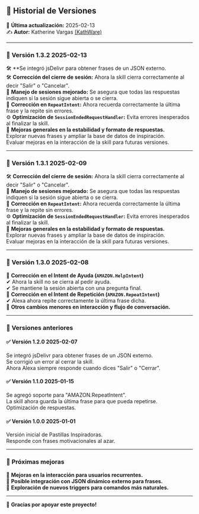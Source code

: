 ## 📌 Historial de Versiones  

📅 **Última actualización:** 2025-02-13  
✍️ **Autor:** Katherine Vargas [(KathWare)](https://kathware.com.ar)  


---

### 🚀 **Versión 1.3.2 2025-02-13**  
🛠 **Se integró jsDelivr para obtener frases de un JSON externo.  
🛠 **Corrección del cierre de sesión:** Ahora la skill cierra correctamente al decir "Salir" o "Cancelar".  
🔄 **Manejo de sesiones mejorado:** Se asegura que todas las respuestas indiquen si la sesión sigue abierta o se cierra.  
🔁 **Corrección en `RepeatIntent`:** Ahora recuerda correctamente la última frase y la repite sin errores.  
⚙ **Optimización de `SessionEndedRequestHandler`:** Evita errores inesperados al finalizar la skill.  
🚀 **Mejoras generales en la estabilidad y formato de respuestas.**  
Explorar nuevas frases y ampliar la base de datos de inspiración.  
Evaluar mejoras en la interacción de la skill para futuras versiones.

---

### 🚀 **Versión 1.3.1 2025-02-09**  
🛠 **Corrección del cierre de sesión:** Ahora la skill cierra correctamente al decir "Salir" o "Cancelar".  
🔄 **Manejo de sesiones mejorado:** Se asegura que todas las respuestas indiquen si la sesión sigue abierta o se cierra.  
🔁 **Corrección en `RepeatIntent`:** Ahora recuerda correctamente la última frase y la repite sin errores.  
⚙ **Optimización de `SessionEndedRequestHandler`:** Evita errores inesperados al finalizar la skill.  
🚀 **Mejoras generales en la estabilidad y formato de respuestas.**  
Explorar nuevas frases y ampliar la base de datos de inspiración.  
Evaluar mejoras en la interacción de la skill para futuras versiones.  

---

### 🚀 **Versión 1.3.0 2025-02-08**  
🔹 **Corrección en el Intent de Ayuda (`AMAZON.HelpIntent`)**  
✔ Ahora la skill no se cierra al pedir ayuda.  
✔ Se mantiene la sesión abierta con una pregunta final.  
🔹 **Corrección en el Intent de Repetición (`AMAZON.RepeatIntent`)**  
✔ Alexa ahora repite correctamente la última frase dicha.  
🔹 **Otros cambios menores en interacción y flujo de conversación.**  

---

### 📜 **Versiones anteriores**  

#### ✅ **Versión 1.2.0 2025-02-07**  
Se integró jsDelivr para obtener frases de un JSON externo.  
Se corrigió un error al cerrar la skill.  
Ahora Alexa siempre responde cuando dices "Salir" o "Cerrar".  

#### ✅ **Versión 1.1.0 2025-01-15**  
Se agregó soporte para "AMAZON.RepeatIntent".  
La skill ahora guarda la última frase para que pueda repetirse.  
Optimización de respuestas.  

#### ✅ **Versión 1.0.0 2025-01-01**  
Versión inicial de Pastillas Inspiradoras.  
Responde con frases motivacionales al azar.  

---

### 🔮 **Próximas mejoras**  
🚀 **Mejoras en la interacción para usuarios recurrentes.**  
📌 **Posible integración con JSON dinámico externo para frases.**  
🎤 **Exploración de nuevos triggers para comandos más naturales.**  

---
💜 **Gracias por apoyar este proyecto!**  
